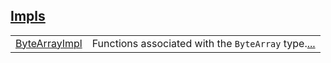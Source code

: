 
[Impls](./core-byte_array-impls.md)
 ---
| | |
|:---|:---|
| [ByteArrayImpl](./core-byte_array-ByteArrayImpl.md) | Functions associated with the `ByteArray`  type.[...](./core-byte_array-ByteArrayImpl.md) |
